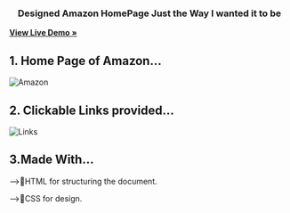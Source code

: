  <h3 align="center">Designed Amazon HomePage Just the Way I wanted it to be</h3>
 <p align="center">

 
<a href="https://my-amazon-jet.vercel.app/" align="center"><strong>View Live Demo »</strong></a>
</p>

## 1. Home Page of Amazon...
![Amazon](https://github.com/Sata-hash/ShopForYou/assets/142712421/24a080f7-22bc-4389-8aa5-eb0b19dcd7cf)

## 2. Clickable Links provided...
![Links](https://github.com/Sata-hash/ShopForYou/assets/142712421/e6c75cb7-94e6-4245-9de2-43d201e82612)

## 3.Made With...
-->🚀️HTML for structuring the document.

-->💎️CSS for design.



